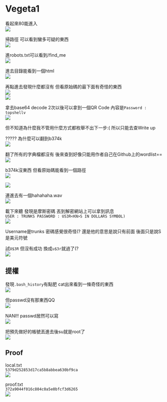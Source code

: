 # Vegeta1
看起來80能進入  
![](images/98CLzcT.png)  
  
掃路徑 可以看到蠻多可疑的東西  
![](images/uxUbfIP.png)  
  
進robots.txt可以看到/find_me  
![](images/jnzIKAd.png)  
  
進去目錄能看到一個html  
![](images/oviELFD.png)  
  
再點進去發現什麼都沒有 但看原始碼的最下面有奇怪的東西  
![](images/D72kwHo.png)  
![](images/P86OheV.png)  
  
拿去base64 decode 2次以後可以拿到一個QR Code 內容是`Password : topshellv`  
![](images/oKVYEdK.png)  
  
但不知道為什麼我不管用什麼方式都枚舉不出下一步:( 所以只能去查Write up  
  
????? 為什麼可以翻到b374k  
![](images/7Q1KXRN.png)  
  
翻了所有的字典檔都沒有 後來查到好像只能用作者自己在Github上的wordlist==  
![](images/xXnsugU.png)  
  
b374k沒東西 但看原始碼能看到一個路徑  
![](images/Fa7CNCm.png)  
  
![](images/ymJoQ1f.png)  
  
連進去有一個hahahaha.wav  
![](images/JrNxyTu.png)  
  
載下來聽 發現是摩斯密碼 丟到解密網站上可以拿到訊息  
`USER : TRUNKS PASSWORD : US3R<KN>S IN DOLLARS SYMBOL)`  
![](images/RPqeMg7.png)  
  
Username是trunks 密碼感覺很奇怪(? 還是他的意思是說只有前面 後面只是說S是美元符號  
  
試`U$3R` 但沒有成功 換成`u$3r`就過了(?  
![](images/YCCDoH6.png)  
  
## 提權  
  
發現`.bash_history`有點肥 cat出來看到一條奇怪的東西  
![](images/oH37LeE.png)  
  
但passwd沒有那東西QQ  
![](images/ZKBeIar.png)  
  
NANI!! passwd居然可以寫  
![](images/ywA0EoK.png)  
  
把預先做好的帳號丟進去後su就是root了  
![](images/Izxluwn.png)  
  
## Proof  
  
local.txt  
`5379d252853d17ca5b8abbea630bf9ca`  
![](images/LqL2iVE.png)  
  
proof.txt  
`372a9044f016c804c0a5e0bfcf3d6265`  
![](images/Tz54dgG.png)
